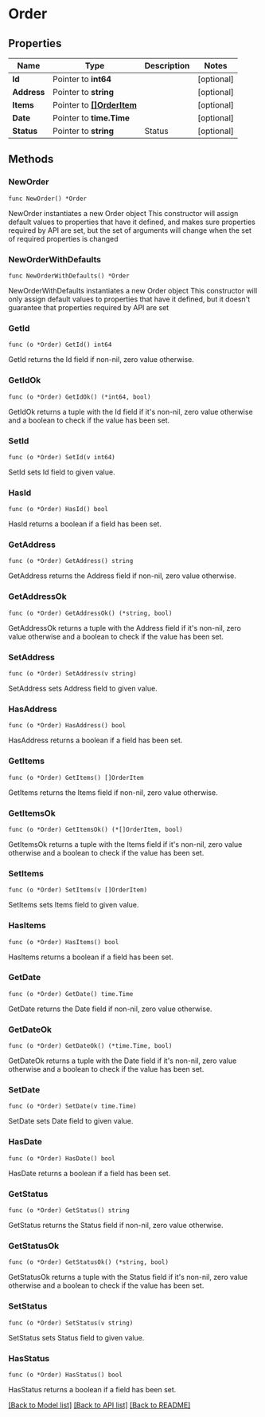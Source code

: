 # Order

## Properties

Name | Type | Description | Notes
------------ | ------------- | ------------- | -------------
**Id** | Pointer to **int64** |  | [optional] 
**Address** | Pointer to **string** |  | [optional] 
**Items** | Pointer to [**[]OrderItem**](OrderItem.md) |  | [optional] 
**Date** | Pointer to **time.Time** |  | [optional] 
**Status** | Pointer to **string** | Status | [optional] 

## Methods

### NewOrder

`func NewOrder() *Order`

NewOrder instantiates a new Order object
This constructor will assign default values to properties that have it defined,
and makes sure properties required by API are set, but the set of arguments
will change when the set of required properties is changed

### NewOrderWithDefaults

`func NewOrderWithDefaults() *Order`

NewOrderWithDefaults instantiates a new Order object
This constructor will only assign default values to properties that have it defined,
but it doesn't guarantee that properties required by API are set

### GetId

`func (o *Order) GetId() int64`

GetId returns the Id field if non-nil, zero value otherwise.

### GetIdOk

`func (o *Order) GetIdOk() (*int64, bool)`

GetIdOk returns a tuple with the Id field if it's non-nil, zero value otherwise
and a boolean to check if the value has been set.

### SetId

`func (o *Order) SetId(v int64)`

SetId sets Id field to given value.

### HasId

`func (o *Order) HasId() bool`

HasId returns a boolean if a field has been set.

### GetAddress

`func (o *Order) GetAddress() string`

GetAddress returns the Address field if non-nil, zero value otherwise.

### GetAddressOk

`func (o *Order) GetAddressOk() (*string, bool)`

GetAddressOk returns a tuple with the Address field if it's non-nil, zero value otherwise
and a boolean to check if the value has been set.

### SetAddress

`func (o *Order) SetAddress(v string)`

SetAddress sets Address field to given value.

### HasAddress

`func (o *Order) HasAddress() bool`

HasAddress returns a boolean if a field has been set.

### GetItems

`func (o *Order) GetItems() []OrderItem`

GetItems returns the Items field if non-nil, zero value otherwise.

### GetItemsOk

`func (o *Order) GetItemsOk() (*[]OrderItem, bool)`

GetItemsOk returns a tuple with the Items field if it's non-nil, zero value otherwise
and a boolean to check if the value has been set.

### SetItems

`func (o *Order) SetItems(v []OrderItem)`

SetItems sets Items field to given value.

### HasItems

`func (o *Order) HasItems() bool`

HasItems returns a boolean if a field has been set.

### GetDate

`func (o *Order) GetDate() time.Time`

GetDate returns the Date field if non-nil, zero value otherwise.

### GetDateOk

`func (o *Order) GetDateOk() (*time.Time, bool)`

GetDateOk returns a tuple with the Date field if it's non-nil, zero value otherwise
and a boolean to check if the value has been set.

### SetDate

`func (o *Order) SetDate(v time.Time)`

SetDate sets Date field to given value.

### HasDate

`func (o *Order) HasDate() bool`

HasDate returns a boolean if a field has been set.

### GetStatus

`func (o *Order) GetStatus() string`

GetStatus returns the Status field if non-nil, zero value otherwise.

### GetStatusOk

`func (o *Order) GetStatusOk() (*string, bool)`

GetStatusOk returns a tuple with the Status field if it's non-nil, zero value otherwise
and a boolean to check if the value has been set.

### SetStatus

`func (o *Order) SetStatus(v string)`

SetStatus sets Status field to given value.

### HasStatus

`func (o *Order) HasStatus() bool`

HasStatus returns a boolean if a field has been set.


[[Back to Model list]](../README.md#documentation-for-models) [[Back to API list]](../README.md#documentation-for-api-endpoints) [[Back to README]](../README.md)


